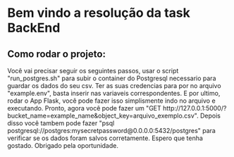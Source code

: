 <h1>Bem vindo a resolução da task BackEnd</h1>
<h2>Como rodar o projeto:</h2>
<p style="display: flex;">Você vai precisar seguir os seguintes passos, usar o script "run_postgres.sh" para subir o container do Postgresql necessario para guardar os dados do seu csv. Ter as suas credencias para por no arquivo "example.env", basta inserir nas variaveis correspondentes. E por ultimo, rodar o App Flask, você pode fazer isso simplismente indo no arquivo e executando. Pronto, agora você pode fazer um "GET http://127.0.0.1:5000/?bucket_name=example_name&object_key=arquivo_exemplo.csv". Depois disso você tambem pode fazer "psql postgresql://postgres:mysecretpassword@0.0.0.0:5432/postgres" para verificar se os dados foram salvos corretamente. Espero que tenha gostado. Obrigado pela oportunidade.</p>
